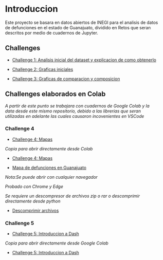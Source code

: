 # Introduccion

Este proyecto se basara en datos abiertos de INEGI para el analisis de datos de defunciones en el estado de Guanajuato, dividido en Retos que seran descritos por medio de cuadernos de Jupyter.

## Challenges

* [Challenge 1: Analisis inicial del dataset y explicacion de como obtenerlo](./Challenge_1.ipynb)

* [Challenge 2: Graficas iniciales](./Challenge_2.ipynb)

* [Challenge 3: Graficas de comparacion y composicion](./Challenge_3.ipynb)


## Challenges elaborados en Colab

*A partir de este punto se trabajara con cuadernos de Google Colab y la data desde este mismo repositorio, debido a las librerias que seran utilizadas en adelante las cuales causaron incovenientes en VSCode*

### Challenge 4

* [Challenge 4: Mapas](./Challenge_4.ipynb)

*Copia para abrir directamente desde Colab*

* [Challenge 4: Mapas](https://colab.research.google.com/drive/1dR3OpDRJEr8MvMTd_--3V6IOXgQytGdZ?usp=sharing)

* [Mapa de defunciones en Guanajuato](./kepler_map_f.zip)

*Nota:Se puede abrir con cualquier navegador*

*Probado con Chrome y Edge*

*Se requiere un descompresor de archivos zip o rar o descomprimir directamente desde python*

* [Descomprimir archivos](https://stackoverflow.com/questions/3451111/unzipping-files-in-python)

### Challenge 5

* [Challenge 5: Introduccion a Dash](./Challenge_5.ipynb)

*Copia para abrir directamente desde Google Colab*

* [Challenge 5: Introduccion a Dash](https://drive.google.com/file/d/16Gzs1gwgtg1RU4OZVf-jwCIXvVQI48bg/view?usp=sharing)



